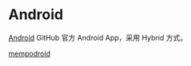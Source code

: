 Android
=======

[Android](https://github.com/Ju2ender/android)
GitHub 官方 Android App，采用 Hybrid 方式。

[mempodroid](https://github.com/Ju2ender/mempodroid)
